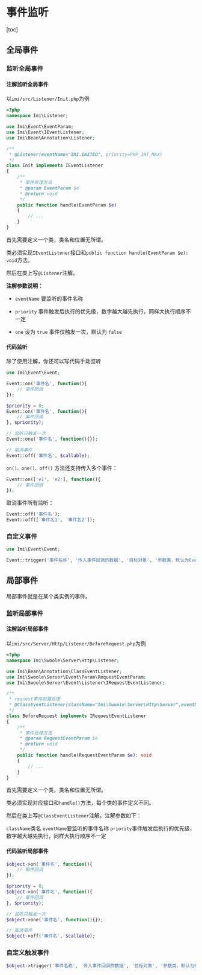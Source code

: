 # 事件监听

[toc]

## 全局事件

### 监听全局事件

#### 注解监听全局事件

以`imi/src/Listener/Init.php`为例

```php
<?php
namespace Imi\Listener;

use Imi\Event\EventParam;
use Imi\Event\IEventListener;
use Imi\Bean\Annotation\Listener;

/**
 * @Listener(eventName="IMI.INITED", priority=PHP_INT_MAX)
 */
class Init implements IEventListener
{
    /**
     * 事件处理方法
     * @param EventParam $e
     * @return void
     */
    public function handle(EventParam $e)
    {
        // ...
    }
}
```

首先需要定义一个类，类名和位置无所谓。

类必须实现`IEventListener`接口和`public function handle(EventParam $e): void`方法。

然后在类上写`@Listener`注解。

**注解参数说明：**

* `eventName` 要监听的事件名称

* `priority` 事件触发后执行的优先级，数字越大越先执行，同样大执行顺序不一定

* `one` 设为 `true` 事件仅触发一次，默认为 `false`

#### 代码监听

除了使用注解，你还可以写代码手动监听

```php
use Imi\Event\Event;

Event::on('事件名', function(){
    // 事件回调
});

$priority = 0;
Event::on('事件名', function(){
    // 事件回调
}, $priority);

// 监听只触发一次
Event::one('事件名', function(){});

// 取消事件
Event::off('事件名', $callable);
```

`on()、one()、off()` 方法还支持传入多个事件：

```php
Event::on(['e1', 'e2'], function(){
	// 事件回调
});
```

取消事件所有监听：

```php
Event::off('事件名');
Event::off(['事件名1', '事件名2']);
```

### 自定义事件

```php
use Imi\Event\Event;

Event::trigger('事件名称', '传入事件回调的数据', '目标对象', '参数类，默认为EventParam::class');
```

## 局部事件

局部事件就是在某个类实例的事件。

### 监听局部事件

#### 注解监听局部事件

以`imi/src/Server/Http/Listener/BeforeRequest.php`为例

```php
<?php
namespace Imi\Swoole\Server\Http\Listener;

use Imi\Bean\Annotation\ClassEventListener;
use Imi\Swoole\Server\Event\Param\RequestEventParam;
use Imi\Swoole\Server\Event\Listener\IRequestEventListener;

/**
 * request事件前置处理
 * @ClassEventListener(className="Imi\Swoole\Server\Http\Server",eventName="request",priority=PHP_INT_MAX)
 */
class BeforeRequest implements IRequestEventListener
{
	/**
	 * 事件处理方法
	 * @param RequestEventParam $e
	 * @return void
	 */
	public function handle(RequestEventParam $e): void
	{
		// ...
	}
}
```

首先需要定义一个类，类名和位置无所谓。

类必须实现对应接口和`handle()`方法，每个类的事件定义不同。

然后在类上写`@ClassEventListener`注解。注解参数如下：

`className`类名
`eventName`要监听的事件名称
`priority`事件触发后执行的优先级，数字越大越先执行，同样大执行顺序不一定

#### 代码监听局部事件

```php
$object->on('事件名', function(){
	// 事件回调
});

$priority = 0;
$object->on('事件名', function(){
	// 事件回调
}, $priority);

// 监听只触发一次
$object->one('事件名', function(){});

// 取消事件
$object->off('事件名', $callable);

```

### 自定义触发事件

```php
$object->trigger('事件名称', '传入事件回调的数据', '目标对象', '参数类，默认为EventParam::class');
```
